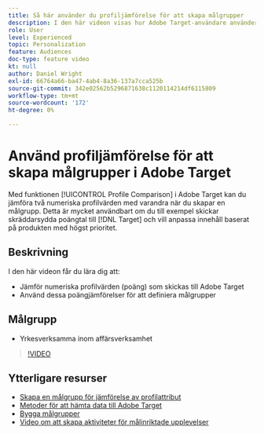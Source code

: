 ```yaml
---
title: Så här använder du profiljämförelse för att skapa målgrupper
description: I den här videon visas hur Adobe Target-användare använder funktionen Profiljämförelse för att jämföra två numeriska profilvärden med varandra när de skapar en målgrupp.
role: User
level: Experienced
topic: Personalization
feature: Audiences
doc-type: feature video
kt: null
author: Daniel Wright
exl-id: 66764a66-ba47-4ab4-8a36-137a7cca525b
source-git-commit: 342e02562b5296871638c1120114214df6115809
workflow-type: tm+mt
source-wordcount: '172'
ht-degree: 0%

---
```


# Använd profiljämförelse för att skapa målgrupper i Adobe Target

Med funktionen [!UICONTROL Profile Comparison] i Adobe Target kan du jämföra två numeriska profilvärden med varandra när du skapar en målgrupp. Detta är mycket användbart om du till exempel skickar skräddarsydda poängtal till [!DNL Target] och vill anpassa innehåll baserat på produkten med högst prioritet.

## Beskrivning

I den här videon får du lära dig att:

* Jämför numeriska profilvärden (poäng) som skickas till Adobe Target
* Använd dessa poängjämförelser för att definiera målgrupper

## Målgrupp

* Yrkesverksamma inom affärsverksamhet

>[!VIDEO](https://video.tv.adobe.com/v/23218/?quality=12)

## Ytterligare resurser

* [Skapa en målgrupp för jämförelse av profilattribut](https://experienceleague.adobe.com/docs/target/using/audiences/create-audiences/creating-a-profile-attribute-comparison-audience.html?lang=en)
* [Metoder för att hämta data till Adobe Target](https://experienceleague.adobe.com/docs/target/using/implement-target/before-implement/methods/methods-to-get-data-into-target.html?lang=en)
* [Bygga målgrupper](https://experienceleague.adobe.com/docs/target/using/audiences/create-audiences/create-audience.html?lang=en)
* [Video om att skapa aktiviteter för målinriktade upplevelser](../activities/create-experience-targeting-activities.md)
